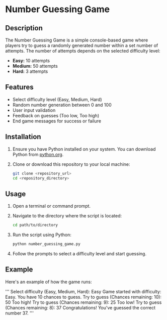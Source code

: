 # Number Guessing Game

## Description

The Number Guessing Game is a simple console-based game where players try to guess a randomly generated number within a set number of attempts. The number of attempts depends on the selected difficulty level:

- **Easy:** 10 attempts
- **Medium:** 50 attempts
- **Hard:** 3 attempts

## Features

- Select difficulty level (Easy, Medium, Hard)
- Random number generation between 0 and 100
- User input validation
- Feedback on guesses (Too low, Too high)
- End game messages for success or failure

## Installation

1. Ensure you have Python installed on your system. You can download Python from [python.org](https://www.python.org/).

2. Clone or download this repository to your local machine:

    ```bash
    git clone <repository_url>
    cd <repository_directory>
    ```

## Usage

1. Open a terminal or command prompt.

2. Navigate to the directory where the script is located:

    ```bash
    cd path/to/directory
    ```

3. Run the script using Python:

    ```bash
    python number_guessing_game.py
    ```

4. Follow the prompts to select a difficulty level and start guessing.

## Example

Here's an example of how the game runs:

'''
Select difficulty (Easy, Medium, Hard): Easy
Game started with difficulty: Easy.
You have 10 chances to guess. Try to guess (Chances remaining: 10): 50
Too high!
Try to guess (Chances remaining: 9): 25 Too low! Try to guess (Chances remaining: 8): 37 Congratulations! You've guessed the correct number 37.
'''
